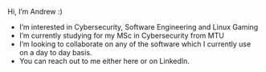 Hi, I’m Andrew :)
- I’m interested in Cybersecurity, Software Engineering and Linux Gaming
- I’m currently studying for my MSc in Cybersecurity from MTU
- I’m looking to collaborate on any of the software which I currently use on a day to day basis.
- You can reach out to me either here or on LinkedIn.
